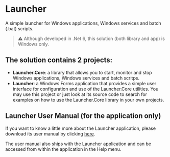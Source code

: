 # Launcher
A simple launcher for Windows applications, Windows services and batch (.bat) scripts.

> ⚠️ Although developed in .Net 6, this solution (both library and app) is Windows only.

## The solution contains 2 projects:
* **Launcher.Core**: a library that allows you to start, monitor and stop Windows applications, Windows services and batch scritps.
* **Launcher**: a Windows Forms application that provides a simple user interface for configuration and use of the Launcher.Core utilities. You may use this project or just look at its source code to search for examples on how to use the Launcher.Core library in your own projects.

## Launcher User Manual (for the application only) ##
If you want to know a little more about the Launcher application, please download its user manual by clicking [here](https://github.com/lucasloss/WinAppLauncher/raw/main/Launcher.WinFormsApp/Documents/LauncherManual.pdf).

The user manual also ships with the Launcher application and can be accessed from within the application in the Help menu.
